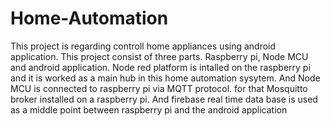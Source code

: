 # Home-Automation
This project is regarding controll home appliances using android application. This project consist of three parts. Raspberry pi, Node MCU and android application.
Node red platform is intalled on the raspberry pi and it is worked as a main hub in this home automation sysytem.
And Node MCU is connected to raspberry pi via MQTT protocol. for that Mosquitto broker installed on a raspberry pi. And firebase real time data base is used as a middle point 
between raspberry pi and the android application
